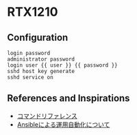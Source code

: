 # RTX1210

## Configuration

```
login password
administrator password
login user {{ user }} {{ password }}
sshd host key generate
sshd service on
```


## References and Inspirations

- [コマンドリファレンス](http://www.rtpro.yamaha.co.jp/RT/manual/rt-common/index.html)
- [Ansibleによる運用自動化について](http://www.rtpro.yamaha.co.jp/RT/docs/ansible/index.html)
